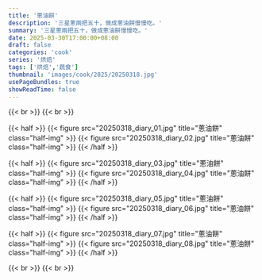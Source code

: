 ```yaml
---
title: '蔥油餅'
description: '三星蔥兩把五十，做成蔥油餅慢慢吃。'
summary: '三星蔥兩把五十，做成蔥油餅慢慢吃。'
date: 2025-03-30T17:00:00+08:00
draft: false
categories: 'cook'
series: '烘焙'
tags: ['烘焙','蔬食']
thumbnail: 'images/cook/2025/20250318.jpg'
usePageBundles: true
showReadTime: false
---
```


{{< br >}}
{{< br >}}

{{< half >}}
{{< figure src="20250318_diary_01.jpg" title="蔥油餅" class="half-img" >}}
{{< figure src="20250318_diary_02.jpg" title="蔥油餅" class="half-img" >}}
{{< /half >}}

{{< half >}}
{{< figure src="20250318_diary_03.jpg" title="蔥油餅" class="half-img" >}}
{{< figure src="20250318_diary_04.jpg" title="蔥油餅" class="half-img" >}}
{{< /half >}}

{{< half >}}
{{< figure src="20250318_diary_05.jpg" title="蔥油餅" class="half-img" >}}
{{< figure src="20250318_diary_06.jpg" title="蔥油餅" class="half-img" >}}
{{< /half >}}

{{< half >}}
{{< figure src="20250318_diary_07.jpg" title="蔥油餅" class="half-img" >}}
{{< figure src="20250318_diary_08.jpg" title="蔥油餅" class="half-img" >}}
{{< /half >}}

{{< br >}}
{{< br >}}
